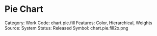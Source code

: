 # Pie Chart

Category: Work
Code: chart.pie.fill
Features: Color, Hierarchical, Weights
Source: System
Status: Released
Symbol: chart.pie.fill2x.png